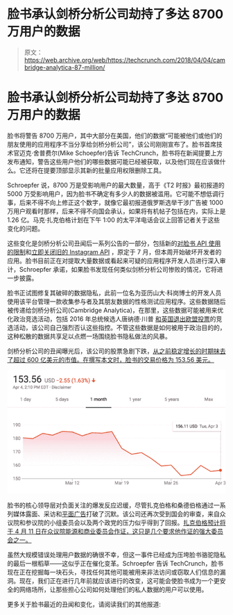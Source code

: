 # 脸书承认剑桥分析公司劫持了多达 8700 万用户的数据

> 原文：<https://web.archive.org/web/https://techcrunch.com/2018/04/04/cambridge-analytica-87-million/>

# 脸书承认剑桥分析公司劫持了多达 8700 万用户的数据

脸书将警告 8700 万用户，其中大部分在美国，他们的数据“可能被他们或他们的朋友使用的应用程序不当分享给剑桥分析公司”，该公司刚刚宣布了。脸书首席技术官迈克·舍普费尔(Mike Schoepfer)告诉 TechCrunch，脸书将在新闻提要上方发布通知，警告这些用户他们的哪些数据可能已经被获取，以及他们现在应该做什么。它还将在提要顶部显示其新的批量应用权限删除工具。

Schroepfer 说，8700 万是受影响用户的最大数量，高于《T2 时报》最初报道的 5000 万受影响用户，因为脸书不确定有多少人的数据被滥用。它可能不想低调行事，后来不得不向上修正这个数字，就像它最初报道俄罗斯选举干涉广告被 1000 万用户观看时那样，后来不得不向国会承认，如果将有机帖子包括在内，实际上是 1.26 亿。马克·扎克伯格计划在下午 1:00 的太平洋电话会议上回答记者关于这些变化的问题。

这些变化是剑桥分析公司丑闻后一系列公告的一部分，包括新的[对脸书 API 使用的限制](https://web.archive.org/web/20230404184445/https://techcrunch.com/2018/04/04/facebook-instagram-api-shut-down/)和[立即关闭旧的 Instagram API](https://web.archive.org/web/20230404184445/https://techcrunch.com/2018/04/02/instagram-api-limit/) ，原定于 7 月，但本周开始破坏开发者的应用。脸书目前正在对提取大量数据或看起来可疑的应用程序开发人员进行深入审计，Schroepfer 承诺，如果脸书发现任何类似剑桥分析公司惨败的情况，它将进一步披露。

脸书正试图修复其破碎的数据隐私，此前一位名为亚历山大·科岗博士的开发人员使用该平台管理一款收集参与者及其朋友数据的性格测试应用程序。这些数据随后被传递给剑桥分析公司(Cambridge Analytica)，在那里，这些数据可能被用来优化政治竞选活动，包括 2016 年总统候选人唐纳德·川普 [和英国退出欧盟投票](https://web.archive.org/web/20230404184445/https://www.nytimes.com/2018/03/27/world/europe/whistle-blower-data-mining-cambridge-analytica.html)的竞选活动，该公司自己强烈否认这些指控。不管这些数据是如何被用于政治目的的，这种松散的数据共享足以点燃一场围绕脸书隐私做法的风暴。

剑桥分析公司的丑闻曝光后，该公司的股票急剧下跌，[从之前稳定增长的时期抹去了超过 600 亿美元的市值。在撰写本文时，脸书的交易价格为 153.56 美元。](https://web.archive.org/web/20230404184445/https://techcrunch.com/2018/03/20/facebook-has-lost-60-billion-in-value/)

![](img/9e1a0593a7593e7eae965d73ebf2ccad.png)

脸书的核心领导层对负面关注的爆发反应迟缓，尽管扎克伯格和桑德伯格通过一系列媒体露面、采访和[平面广告](https://web.archive.org/web/20230404184445/https://techcrunch.com/2018/03/25/zuck-apologizes-for-cambridge-analytica-scandal-with-full-page-print-ad/)打破了沉默。该公司还再次受到国会的审查，来自众议院和参议院的小组委员会以及两个政党的压力似乎得到了回报。[扎克伯格预计将于 4 月 11 日在众议院能源和商业委员会作证，这只是几个要求他作证的强大委员会之一。](https://web.archive.org/web/20230404184445/https://techcrunch.com/2018/04/04/zuckerberg-will-testify-before-congress-on-april-11/)

虽然大规模错误处理用户数据的确很不幸，但这一事件已经成为压垮脸书骆驼隐私的最后一根稻草——这似乎正在催化变革。Schroepfer 告诉 TechCrunch，脸书现在正在挖掘每一块石头，寻找任何其他可能被用来非法访问或窃取人们信息的漏洞。现在，我们正在进行几年前就应该进行的改变，这可能会使脸书成为一个更安全的网络场所，让那些担心公司如何处理他们的私人数据的用户可以使用。

更多关于脸书最近的丑闻和变化，请阅读我们的其他报道: